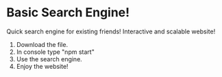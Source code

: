 # Basic Search Engine!
Quick search engine for existing friends!
Interactive and scalable website!
1. Download the file.
2. In console type "npm start"
3. Use the search engine.
4. Enjoy the website!
